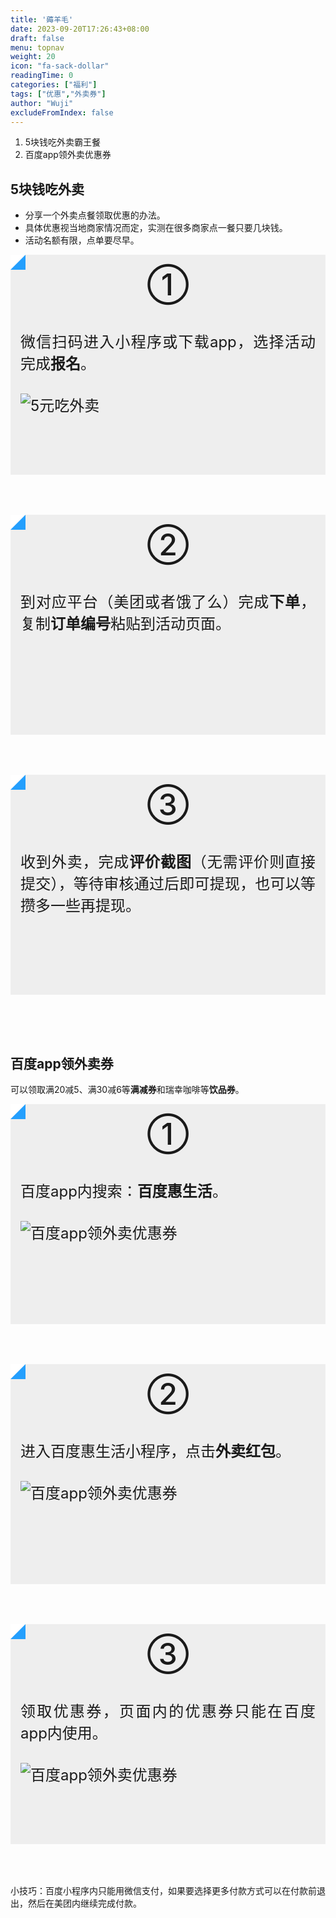 ```yaml
---
title: '薅羊毛'
date: 2023-09-20T17:26:43+08:00
draft: false
menu: topnav
weight: 20
icon: "fa-sack-dollar"
readingTime: 0
categories: ["福利"]
tags: ["优惠","外卖券"]
author: "Wuji"
excludeFromIndex: false
---
```


1. 5块钱吃外卖霸王餐
2. 百度app领外卖优惠券

<!--more-->

## 5块钱吃外卖

+ 分享一个外卖点餐领取优惠的办法。
+ 具体优惠视当地商家情况而定，实测在很多商家点一餐只要几块钱。
+ 活动名额有限，点单要尽早。

<div class="container step-card-box">
	<div class="row">
		<div class="one-half column step-card">
			<div class="step-title">①</div>
			<div class="step-content">
				<p>微信扫码进入小程序或下载app，选择活动完成<strong>报名</strong>。</p>
				<img alt="5元吃外卖" src="img/xiaocan.jpg" style="margin:0;">  
			</div>
		</div>
		<div class="one-half column">
			<div class="step-card">
				<div class="step-title">②</div>
				<div class="step-content">
					<p>到对应平台（美团或者饿了么）完成<strong>下单</strong>，复制<strong>订单编号</strong>粘贴到活动页面。</p>
				</div>
			</div>
			<div class="step-card">
				<div class="step-title">③</div>
				<div class="step-content">
					<p>收到外卖，完成<strong>评价截图</strong>（无需评价则直接提交），等待审核通过后即可提现，也可以等攒多一些再提现。</p>
				</div>
			</div>
		</div>
	</div>

</div>

## 百度app领外卖券

可以领取满20减5、满30减6等**满减券**和瑞幸咖啡等**饮品券**。

<div class="container step-card-box">
	<div class="row">
		<div class="one-half column step-card">
			<div class="step-title">①</div>
			<div class="step-content">
				<p>百度app内搜索：<strong>百度惠生活</strong>。</p>
				<img src="img/bdhsh_01.jpg" alt="百度app领外卖优惠券" style="margin:0;">
			</div>
		</div>
		<div class="one-half column step-card">
			<div class="step-title">②</div>
			<div class="step-content">
				<p>进入百度惠生活小程序，点击<strong>外卖红包</strong>。</p>
				<img src="img/bdhsh_02.jpg" alt="百度app领外卖优惠券" style="margin:0;">
			</div>
		</div>
	</div>
	<div class="row">
		<div class="one-half column step-card">
			<div class="step-title">③</div>
			<div class="step-content">
				<p>领取优惠券，页面内的优惠券只能在百度app内使用。</p>
				<img src="img/bdhsh_03.jpg" alt="百度app领外卖优惠券" style="margin:0;">
			</div>
		</div>
	</div>
</div>

小技巧：百度小程序内只能用微信支付，如果要选择更多付款方式可以在付款前退出，然后在美团内继续完成付款。

<style>
	.step-card {
		min-height: 20rem;
		padding-bottom: 2rem;
	    margin-bottom: 4rem;
	    background-color: rgba(228, 228, 228, 0.6);
	}

	.step-card .step-title {
		display: flex;
	    flex-wrap: wrap;
	    justify-content: space-between;
	    font-size: 3rem;
	    line-height: 2;
	    font-weight: 500;
	    margin-bottom: .5rem;
	}

	.step-card .step-title::before {
		content: '';
	    display: flex;
	    width: 0;
	    height: 0;
	    border: .8rem solid;
	    border-color: white transparent transparent white;
	    background: #249ffd;
	    position: relative;
	    margin-right: 2rem;
	}

	.step-card .step-title::after {
	    content: '';
	    display: flex;
	    width: 0;
	    height: 0;
	    border: .8rem solid;
	    border-color: transparent;
	    position: relative;
	    margin-right: 2rem;
	}

	.step-card .step-content {
	    font-size: 1.5rem;
	    text-align: justify;
	    padding: 0 1rem;
	}

	.step-card p {
		margin-bottom: 2rem;
	}

	@media (max-width: 750px) {
		.step-card {
			margin-bottom: 2rem;
		}
	}
	
</style>